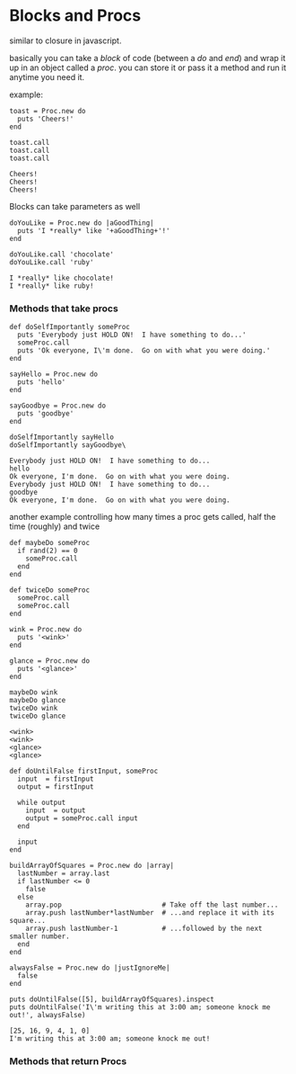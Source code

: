 # Blocks and Procs

similar to closure in javascript.

basically you can take a *block* of code (between a *do* and *end*) and wrap it up in an object called a *proc*. you can store it or pass it a method and run it anytime you need it.

example:
```
toast = Proc.new do
  puts 'Cheers!'
end

toast.call
toast.call
toast.call
```
```
Cheers!
Cheers!
Cheers!
```

Blocks can take parameters as well

```
doYouLike = Proc.new do |aGoodThing|
  puts 'I *really* like '+aGoodThing+'!'
end

doYouLike.call 'chocolate'
doYouLike.call 'ruby'
```
```
I *really* like chocolate!
I *really* like ruby!
```
### Methods that take procs
```
def doSelfImportantly someProc
  puts 'Everybody just HOLD ON!  I have something to do...'
  someProc.call
  puts 'Ok everyone, I\'m done.  Go on with what you were doing.'
end

sayHello = Proc.new do
  puts 'hello'
end

sayGoodbye = Proc.new do
  puts 'goodbye'
end

doSelfImportantly sayHello
doSelfImportantly sayGoodbye\
```
```
Everybody just HOLD ON!  I have something to do...
hello
Ok everyone, I'm done.  Go on with what you were doing.
Everybody just HOLD ON!  I have something to do...
goodbye
Ok everyone, I'm done.  Go on with what you were doing.
```
another example controlling how many times a proc gets called, half the time (roughly) and twice

```
def maybeDo someProc
  if rand(2) == 0
    someProc.call
  end
end

def twiceDo someProc
  someProc.call
  someProc.call
end

wink = Proc.new do
  puts '<wink>'
end

glance = Proc.new do
  puts '<glance>'
end

maybeDo wink
maybeDo glance
twiceDo wink
twiceDo glance

```
```
<wink>
<wink>
<glance>
<glance>
```
```
def doUntilFalse firstInput, someProc
  input  = firstInput
  output = firstInput

  while output
    input  = output
    output = someProc.call input
  end

  input
end

buildArrayOfSquares = Proc.new do |array|
  lastNumber = array.last
  if lastNumber <= 0
    false
  else
    array.pop                         # Take off the last number...
    array.push lastNumber*lastNumber  # ...and replace it with its square...
    array.push lastNumber-1           # ...followed by the next smaller number.
  end
end

alwaysFalse = Proc.new do |justIgnoreMe|
  false
end

puts doUntilFalse([5], buildArrayOfSquares).inspect
puts doUntilFalse('I\'m writing this at 3:00 am; someone knock me out!', alwaysFalse)
```
```
[25, 16, 9, 4, 1, 0]
I'm writing this at 3:00 am; someone knock me out!
```

### Methods that return Procs
